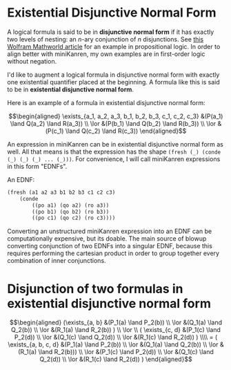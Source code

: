 # Existential Disjunctive Normal Form

A logical formula is said to be in **disjunctive normal form** if it has exactly two levels of nesting: an $n$-ary conjunction of $n$ disjunctions. See [this Wolfram Mathworld article](https://mathworld.wolfram.com/DisjunctiveNormalForm.html) for an example in propositional logic. In order to align better with miniKanren, my own examples are in first-order logic without negation.

I'd like to augment a logical formula in disjunctive normal form with exactly one existential quantifier placed at the beginning. A formula like this is said to be in **existential disjunctive normal form**.

Here is an example of a formula in existential disjunctive normal form:
```math
\begin{aligned}
    \exists_{a_1, a_2, a_3, b_1, b_2, b_3, c_1, c_2, c_3} &(P(a_1) \land Q(a_2) \land R(a_3)) \\
    \lor &(P(b_1) \land Q(b_2) \land R(b_3)) \\
    \lor &(P(c_1) \land Q(c_2) \land R(c_3))
\end{aligned}
```

An expression in miniKanren can be in existential disjunctive normal form as well. All that means is that the expression has the shape `(fresh (_) (conde (_) (_) (_) ... (_)))`. For convenience, I will call miniKanren expressions in this form "EDNFs".

An EDNF:
```scheme
(fresh (a1 a2 a3 b1 b2 b3 c1 c2 c3)
    (conde
        ((po a1) (qo a2) (ro a3))
        ((po b1) (qo b2) (ro b3))
        ((po c1) (qo c2) (ro c3))))
```

Converting an unstructured miniKanren expression into an EDNF can be computationally expensive, but its doable. The main source of blowup converting conjunction of two EDNFs into a singular EDNF, because this requires performing the cartesian product in order to group together every combination of inner conjunctions.

# Disjunction of two formulas in existential disjunctive normal form

```math
\begin{aligned}
  (\exists_{a, b}
    &(P_1(a) \land P_2(b)) \\
  \lor
    &(Q_1(a) \land Q_2(b)) \\
  \lor
    &(R_1(a) \land R_2(b))
) \\
\lor \\
(
  \exists_{c, d}
    &(P_1(c) \land P_2(d)) \\
  \lor
    &(Q_1(c) \land Q_2(d)) \\
  \lor
    &(R_1(c) \land R_2(d))
) \\\\
=
(
  \exists_{a, b, c, d}
    &(P_1(a) \land P_2(b)) \\
  \lor
    &(Q_1(a) \land Q_2(b)) \\
  \lor
    &(R_1(a) \land R_2(b))) \\
  \lor
    &(P_1(c) \land P_2(d)) \\
  \lor
    &(Q_1(c) \land Q_2(d)) \\
  \lor
    &(R_1(c) \land R_2(d))
)
\end{aligned}
```

